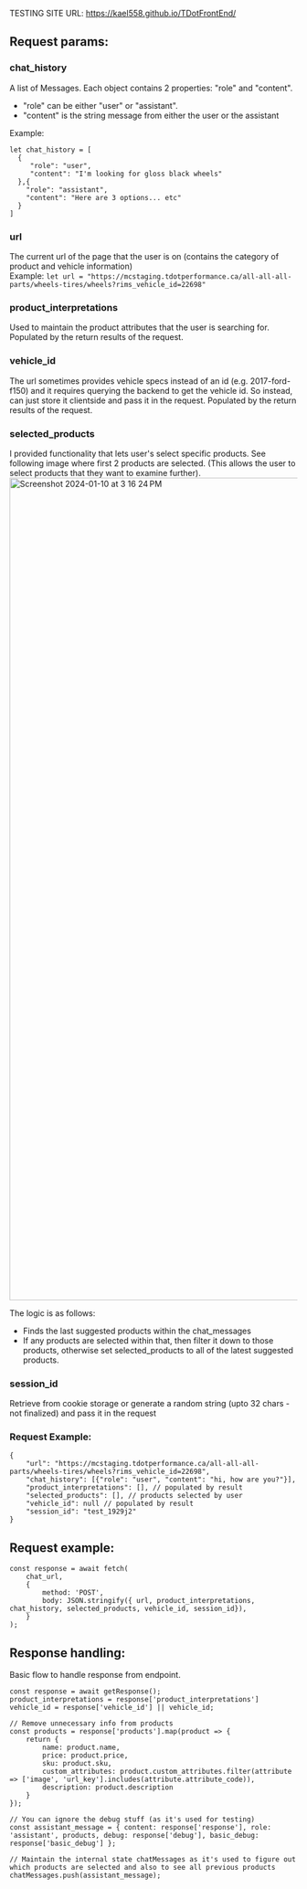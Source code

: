 TESTING SITE URL: https://kael558.github.io/TDotFrontEnd/

## Request params:
### chat_history
A list of Messages. Each object contains 2 properties: "role" and "content". 
 - "role" can be either "user" or "assistant".
 - "content" is the string message from either the user or the assistant  

Example: 
```
let chat_history = [
  {
     "role": "user",
     "content": "I'm looking for gloss black wheels"
  },{
    "role": "assistant",
    "content": "Here are 3 options... etc"
  }
]
```

### url
The current url of the page that the user is on (contains the category of product and vehicle information)  
Example:  `let url = "https://mcstaging.tdotperformance.ca/all-all-all-parts/wheels-tires/wheels?rims_vehicle_id=22698"`

### product_interpretations
Used to maintain the product attributes that the user is searching for. Populated by the return results of the request.

### vehicle_id
The url sometimes provides vehicle specs instead of an id (e.g. 2017-ford-f150) and it requires querying the backend to get the vehicle id. So instead, can just store it clientside and pass it in the request. Populated by the return results of the request.

### selected_products
I provided functionality that lets user's select specific products. See following image where first 2 products are selected. (This allows the user to select products that they want to examine further).
<img width="1440" alt="Screenshot 2024-01-10 at 3 16 24 PM" src="https://github.com/kael558/TDotFrontEnd/assets/26678074/84606b5a-609b-4acd-8cd6-6ea0b4ebb40f">

The logic is as follows:
- Finds the last suggested products within the chat_messages
- If any products are selected within that, then filter it down to those products, otherwise set selected_products to all of the latest suggested products.

### session_id
Retrieve from cookie storage or generate a random string (upto 32 chars - not finalized) and pass it in the request

### Request Example:
```
{  
    "url": "https://mcstaging.tdotperformance.ca/all-all-all-parts/wheels-tires/wheels?rims_vehicle_id=22698",  
    "chat_history": [{"role": "user", "content": "hi, how are you?"}],  
    "product_interpretations": [], // populated by result
    "selected_products": [], // products selected by user
    "vehicle_id": null // populated by result
    "session_id": "test_1929j2"
}
```

## Request example:
```
const response = await fetch(
    chat_url,
    {
        method: 'POST',
        body: JSON.stringify({ url, product_interpretations, chat_history, selected_products, vehicle_id, session_id}),
    }
);
```

## Response handling:
Basic flow to handle response from endpoint.
```
const response = await getResponse();
product_interpretations = response['product_interpretations']
vehicle_id = response['vehicle_id'] || vehicle_id;

// Remove unnecessary info from products
const products = response['products'].map(product => {
    return {
        name: product.name,
        price: product.price,
        sku: product.sku,
        custom_attributes: product.custom_attributes.filter(attribute => ['image', 'url_key'].includes(attribute.attribute_code)),
        description: product.description
    }
});

// You can ignore the debug stuff (as it's used for testing)
const assistant_message = { content: response['response'], role: 'assistant', products, debug: response['debug'], basic_debug: response['basic_debug'] };

// Maintain the internal state chatMessages as it's used to figure out which products are selected and also to see all previous products 
chatMessages.push(assistant_message);
```




